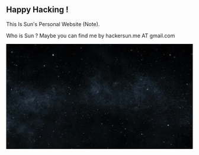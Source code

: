 ## Happy Hacking !

This Is Sun's Personal Website (Note).

Who is Sun ? Maybe you can find me by hackersun.me AT gmail.com

![sun](./static/sun.jpg)
